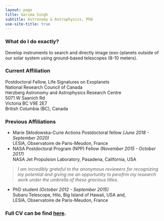 ```yaml
---
layout: page
title: Garima Singh
subtitle: Astronomy & Astrophysics, PhD
use-site-title: true
---
```


### What do I do exactly?

Develop instruments to search and directly image (exo-)planets outside of our solar system using ground-based telescopes (8-10 meters). 

### Current Affiliation

Postdoctoral Fellow, Life Signatures on Exoplanets <br />
National Research Council of Canada <br />
Herzberg Astronomy and Astrophysics Research Centre <br />
5071 W Saanich Rd <br />
Victoria BC V9E 2E7 <br />
British Columbia (BC), Canada

### Previous Affiliations

- Marie Skłodowska-Curie Actions Postdoctoral fellow _(June 2018 - September 2020)_ <br /> LESIA, Observatoire de Paris-Meudon, France 
- NASA Postdoctoral Program (NPP) Fellow _(November 2015 - October 2017)_ <br /> NASA Jet Propulsion Laboratory, Pasadena, California, USA 

>_I am incredibly grateful to the anonymous reviewers for recognizing my potential and giving me an opportunity to perofrm my research work under the umbrella of these gracious titles._

- PhD student _(October 2012 - September 2015)_ <br />
Subaru Telescope, Hilo, Big Island of Hawaii, USA and, <br />
LESIA, Observatoire de Paris-Meudon, France

### Full CV can be find [here](/CV_GS_2020.pdf).
